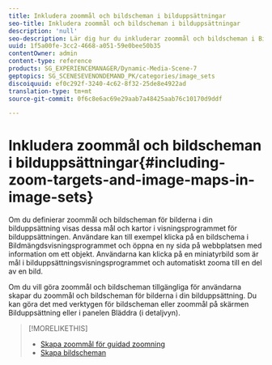 ```yaml
---
title: Inkludera zoommål och bildscheman i bilduppsättningar
seo-title: Inkludera zoommål och bildscheman i bilduppsättningar
description: 'null'
seo-description: Lär dig hur du inkluderar zoommål och bildscheman i Bilduppsättningar.
uuid: 1f5a00fe-3cc2-4668-a051-59e0bee50b35
contentOwner: admin
content-type: reference
products: SG_EXPERIENCEMANAGER/Dynamic-Media-Scene-7
geptopics: SG_SCENESEVENONDEMAND_PK/categories/image_sets
discoiquuid: ef0c292f-3240-4c62-8f32-25de8e4922ad
translation-type: tm+mt
source-git-commit: 0f6c8e6ac69e29aab7a48425aab76c10170d9ddf

---
```



# Inkludera zoommål och bildscheman i bilduppsättningar{#including-zoom-targets-and-image-maps-in-image-sets}

Om du definierar zoommål och bildscheman för bilderna i din bilduppsättning visas dessa mål och kartor i visningsprogrammet för bilduppsättningen. Användare kan till exempel klicka på en bildschema i Bildmängdsvisningsprogrammet och öppna en ny sida på webbplatsen med information om ett objekt. Användarna kan klicka på en miniatyrbild som är mål i bilduppsättningsvisningsprogrammet och automatiskt zooma till en del av en bild.

Om du vill göra zoommål och bildscheman tillgängliga för användarna skapar du zoommål och bildscheman för bilderna i din bilduppsättning. Du kan göra det med verktygen för bildscheman eller zoommål på skärmen Bilduppsättning eller i panelen Bläddra (i detaljvyn).

>[!MORELIKETHIS]
>
>* [Skapa zoommål för guidad zoomning](creating-zoom-targets-guided-zoom.md#creating_zoom_targets_for_guided_zoom)
>* [Skapa bildscheman](creating-image-maps.md#creating_image_maps)

